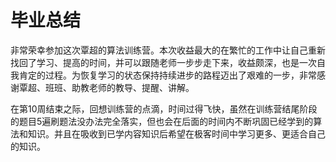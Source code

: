 # 毕业总结

​		非常荣幸参加这次覃超的算法训练营。本次收益最大的在繁忙的工作中让自己重新找回了学习、提高的时间，并可以跟随老师一步步走下来，收益颇深，也是一次自我肯定的过程。为恢复学习的状态保持持续进步的路程迈出了艰难的一步，非常感谢覃超、班班、助教老师的教导、提醒、讲解。

​		在第10周结束之际，回想训练营的点滴，时间过得飞快，虽然在训练营结尾阶段的题目5遍刷题法没办法完全落实，但也会在后面的时间内不断巩固已经学到的算法和知识。并且在吸收到已学内容知识后希望在极客时间中学习更多、更适合自己的知识。 

​		